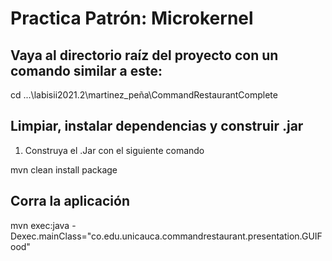 # Practica Patrón: Microkernel
## Vaya al directorio raíz del proyecto con un comando similar a este:

cd ...\labisii2021.2\martinez_peña\CommandRestaurantComplete

## Limpiar, instalar dependencias y construir .jar 

1. Construya el .Jar con el siguiente comando

mvn clean install package 

## Corra la aplicación

mvn exec:java -Dexec.mainClass="co.edu.unicauca.commandrestaurant.presentation.GUIFood"


